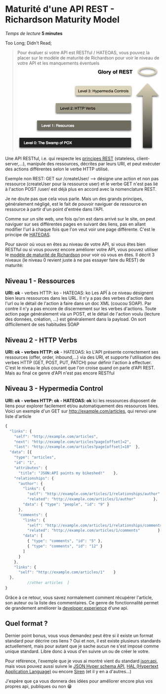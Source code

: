 # Maturité d'une API REST - Richardson Maturity Model
*Temps de lecture* **5 minutes**

Too Long; Didn't Read;
> Pour évaluer si votre API est RESTful / HATEOAS, vous pouvez la placer sur le modèle de maturité de Richardson pour voir le niveau de votre API et les manquements éventuels
> ![Richardson Maturity Model](richardson-maturity-model.png)



Une API RESTful, i.e. qui respecte les [principes REST](https://restfulapi.net/rest-architectural-constraints/) (stateless, client-server,...), manipule des ressources, décrites par leurs URI, et peut exécuter des actions différentes selon le verbe HTTP utilisé.

Exemple non REST:
GET sur /createUser/ --> désigne une action et non pas ressource (createUser pour la ressource user) et le verbe GET n'est pas lié à l'action
POST /user/ est déjà plus en accord avec la nomenclature REST.


Je ne doute pas que cela vous parle. 
Mais un des grands principes, généralement négligé, est le fait de pouvoir naviguer de ressource en ressource à partir d'un point d'entrée dans l'API.

Comme sur un site web, une fois qu'on est dans arrivé sur le site, on peut naviguer sur ses différentes pages en suivant des liens, pas en allant modifier l'url à chaque fois que l'on veut voir une page différente.
C'est le principe de [HATEOAS](https://restfulapi.net/hateoas/).


Pour savoir où vous en êtes au niveau de votre API, si vous êtes bien RESTful ou si vous pouvez encore améliorer votre API, vous pouvez utiliser le [modèle de maturité de Richardson](https://martinfowler.com/articles/richardsonMaturityModel.html) pour voir où vous en êtes.
Il décrit 3 niveaux (le niveau 0 revient juste à ne pas essayer faire du REST) de maturité:


## Niveau 1 - Ressources
**URI: ok** - verbes HTTP: ko - HATEOAS: ko
Les APÏ à ce niveau désignent bien leurs ressources dans les URL. Il n'y a pas des verbes d'action dans l'url ou le détail de l'action à faire dans un doc XML (coucou SOAP).
Par contre il n'y a pas encore de discernement sur les verbes d'actions. Toute action page généralement via un POST, et le détail de l'action voulu (lecture des données, création, ...) est généralement dans la payload. On sort difficilement de ses habitudes SOAP 


## Niveau 2 - HTTP Verbs
**URI: ok - verbes HTTP: ok** - HATEOAS: ko
L'API présente correctement ses ressources (offer, order, inbound,...) via des URI, et supporte l'utilisation des verbes HTTP (GET, POST, PUT, PATCH) pour définir l'action à effectuer.
C'est le niveau le plus courant que l'on croise quand on parle d'API REST.
Mais au final ce genre d'API n'est pas encore RESTful


## Niveau 3 - Hypermedia Control
**URI: ok - verbes HTTP: ok - HATEOAS: ok**
Ici les ressources disposent de liens pour explorer facilement et/ou automatiquement des ressources liées.
Voici un exemple d'un GET sur http://example.com/articles, qui renvoi une liste d'article

```js
{
  "links": {
    "self": "http://example.com/articles",
    "next": "http://example.com/articles?page[offset]=2",
    "last": "http://example.com/articles?page[offset]=10"  },
  "data": [{
    "type": "articles",
    "id": "1",
    "attributes": {
      "title": "JSON:API paints my bikeshed!"    },
    "relationships": {
      "author": {
        "links": {
          "self": "http://example.com/articles/1/relationships/author",
          "related": "http://example.com/articles/1/author"        },
        "data": { "type": "people", "id": "9" }
      },
      "comments": {
        "links": {
          "self": "http://example.com/articles/1/relationships/comments",
          "related": "http://example.com/articles/1/comments"        },
        "data": [
          { "type": "comments", "id": "5" },
          { "type": "comments", "id": "12" }
        ]
      }
    },
    "links": {
      "self": "http://example.com/articles/1"    }
  },
          //other articles  ]
}
```
 
Grâce à ce retour, vous savez normalement comment récupérer l'article, son auteur ou la liste des commentaires.
Ce genre de fonctionnalité permet de grandement améliorer la [developer experience](https://blog.octo.com/reussir-la-developer-experience-de-son-api-web) d'une api.


## Quel format ?
Dernier point bonus, vous vous demandez peut être si il existe un format standard pour décrire ces liens ?
Oui et non, il est existe plusieurs standards actuellement, mais pour autant que je sache aucun ne s'est imposé comme unique standard. Libre donc à vous d'en suivre un ou de créer le votre.

Pour référence, l'exemple que je vous ai montré vient du standard [json:api](https://jsonapi.org/), mais vous pouvez aussi suivre le [JSON Hyper schema API](https://cubicweb-jsonschema.readthedocs.io/en/latest/http-api/schema-api/), [HAL (Hypertext Application Language)](https://stateless.co/hal_specification.html) ou encore [Siren](https://github.com/kevinswiber/siren) (et il y en a d'autres...)

J'espère que ça vous donnera des idées pour améliorer encore plus vos propres api, publiques ou non 😁